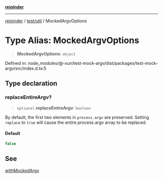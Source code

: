 [**rejoinder**](../../../README.md)

***

[rejoinder](../../../README.md) / [test/util](../README.md) / MockedArgvOptions

# Type Alias: MockedArgvOptions

> **MockedArgvOptions**: `object`

Defined in: node\_modules/@-xun/test-mock-argv/dist/packages/test-mock-argv/src/index.d.ts:5

## Type declaration

### replaceEntireArgv?

> `optional` **replaceEntireArgv**: `boolean`

By default, the first two elements in `process.argv` are preserved. Setting
`replace` to `true` will cause the entire process.argv array to be
replaced.

#### Default

```ts
false
```

## See

[withMockedArgv](../functions/withMockedArgv.md)
